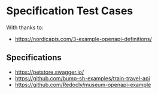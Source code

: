 # Specification Test Cases

With thanks to:
- https://nordicapis.com/3-example-openapi-definitions/

## Specifications

- https://petstore.swagger.io/
- https://github.com/bump-sh-examples/train-travel-api
- https://github.com/Redocly/museum-openapi-example


